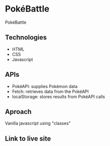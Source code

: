 # PokéBattle

PokéBattle 

## Technologies

- HTML
- CSS
- Javascript

## APIs

 - PokéAPI: supplies Pokémon data
 - Fetch: retrieves data from the PokéAPI
 - localStorage: stores results from PokéAPI calls


## Aproach

Vanilla javascript using "classes"

## Link to live site
